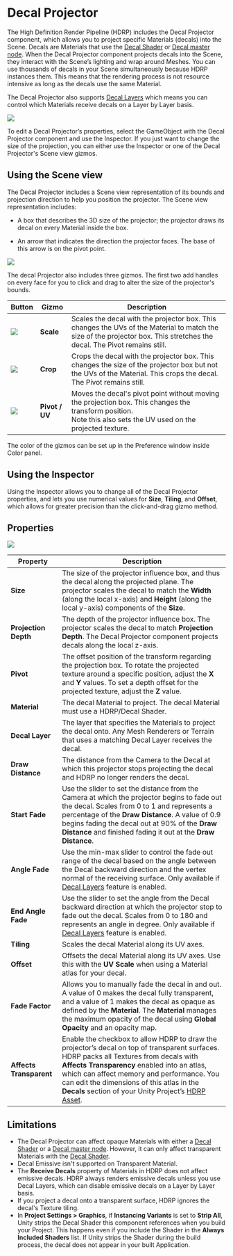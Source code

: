 # Decal Projector

The High Definition Render Pipeline (HDRP) includes the Decal Projector component, which allows you to project specific Materials (decals) into the Scene. Decals are Materials that use the [Decal Shader](Decal-Shader.md) or [Decal master node](Master-Node-Decal.md). When the Decal Projector component projects decals into the Scene, they interact with the Scene’s lighting and wrap around Meshes. You can use thousands of decals in your Scene simultaneously because HDRP instances them. This means that the rendering process is not resource intensive as long as the decals use the same Material.

The Decal Projector also supports [Decal Layers](Decal.md) which means you can control which Materials receive decals on a Layer by Layer basis.

![](Images/DecalProjector1.png)

To edit a Decal Projector’s properties, select the GameObject with the Decal Projector component and use the Inspector. If you just want to change the size of the projection, you can either use the Inspector or one of the Decal Projector's Scene view gizmos.

## Using the Scene view

The Decal Projector includes a Scene view representation of its bounds and projection direction to help you position the projector. The Scene view representation includes:

* A box that describes the 3D size of the projector; the projector draws its decal on every Material inside the box.

* An arrow that indicates the direction the projector faces. The base of this arrow is on the pivot point.

![](Images/DecalProjector2.png)

The decal Projector also includes three gizmos. The first two add handles on every face for you to click and drag to alter the size of the projector's bounds.

|**Button**|**Gizmo**|**Description**|
|-----|-----|-----|
|![](Images/DecalProjector3.png)|**Scale**|Scales the decal with the projector box. This changes the UVs of the Material to match the size of the projector box. This stretches the decal. The Pivot remains still.|
|![](Images/DecalProjector4.png)|**Crop**|Crops the decal with the projector box. This changes the size of the projector box but not the UVs of the Material. This crops the decal. The Pivot remains still.|
|![](Images/DecalProjector5.png)|**Pivot / UV**|Moves the decal's pivot point without moving the projection box. This changes the transform position.<br/>Note this also sets the UV used on the projected texture.|

The color of the gizmos can be set up in the Preference window inside Color panel.

## Using the Inspector

Using the Inspector allows you to change all of the Decal Projector properties, and lets you use numerical values for **Size**, **Tiling**, and **Offset**, which allows for greater precision than the click-and-drag gizmo method.

## Properties

![](Images/DecalProjector6.png)

| **Property**            | **Description**                                              |
| ----------------------- | ------------------------------------------------------------ |
| **Size**                | The size of the projector influence box, and thus the decal along the projected plane. The projector scales the decal to match the **Width** (along the local x-axis) and **Height** (along the local y-axis) components of the **Size**. |
| **Projection Depth**    | The depth of the projector influence box. The projector scales the decal to match **Projection Depth**. The Decal Projector component projects decals along the local z-axis. |
| **Pivot**               | The offset position of the transform regarding the projection box. To  rotate the projected texture around a specific position, adjust the **X** and **Y** values. To set a depth offset for the projected texture, adjust the **Z** value. |
| **Material**            | The decal Material to project. The decal Material must use a HDRP/Decal Shader. |
| **Decal Layer**         | The layer that specifies the Materials to project the decal onto. Any Mesh Renderers or Terrain that uses a matching Decal Layer receives the decal. |
| **Draw Distance**       | The distance from the Camera to the Decal at which this projector stops projecting the decal and HDRP no longer renders the decal. |
| **Start Fade**          | Use the slider to set the distance from the Camera at which the projector begins to fade out the decal. Scales from 0 to 1 and represents a percentage of the **Draw Distance**. A value of 0.9 begins fading the decal out at 90% of the **Draw Distance** and finished fading it out at the **Draw Distance**. |
| **Angle Fade**          | Use the min-max slider to control the fade out range of the decal based on the angle between the Decal backward direction and the vertex normal of the receiving surface. Only available if [Decal Layers](Decal.md) feature is enabled. |
| **End Angle Fade**      | Use the slider to set the angle from the Decal backward direction at which the projector stop to fade out the decal. Scales from 0 to 180 and represents an angle in degree. Only available if [Decal Layers](Decal.md) feature is enabled. |
| **Tiling**              | Scales the decal Material along its UV axes.                 |
| **Offset**              | Offsets the decal Material along its UV axes. Use this with the **UV Scale** when using a Material atlas for your decal. |
| **Fade Factor**         | Allows you to manually fade the decal in and out. A value of 0 makes the decal fully transparent, and a value of 1 makes the decal as opaque as defined by the **Material**. The **Material** manages the maximum opacity of the decal using **Global Opacity** and an opacity map. |
| **Affects Transparent** | Enable the checkbox to allow HDRP to draw the projector’s decal on top of transparent surfaces. HDRP packs all Textures from decals with **Affects Transparency** enabled into an atlas, which can affect memory and performance. You can edit the dimensions of this atlas in the **Decals** section of your Unity Project’s [HDRP Asset](HDRP-Asset.md#Decals). |

## Limitations

- The Decal Projector can affect opaque Materials with either a [Decal Shader](Decal-Shader.md) or a [Decal master node](Master-Node-Decal.md). However, it can only affect transparent Materials with the [Decal Shader](Decal-Shader.md).
- Decal Emissive isn't supported on Transparent Material.
- The **Receive Decals** property of Materials in HDRP does not affect emissive decals. HDRP always renders emissive decals unless you use Decal Layers, which can disable emissive decals on a Layer by Layer basis.
- If you project a decal onto a transparent surface, HDRP ignores the decal's Texture tiling.
- In **Project Settings > Graphics**, if **Instancing Variants** is set to **Strip All**, Unity strips the Decal Shader this component references when you build your Project. This happens even if you include the Shader in the **Always Included Shaders** list. If Unity strips the Shader during the build process, the decal does not appear in your built Application.
